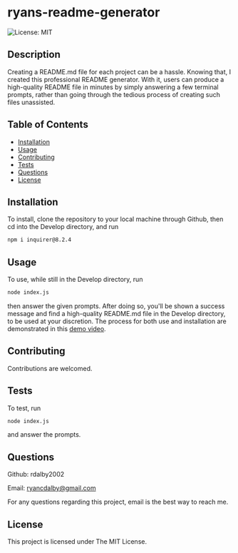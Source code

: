 # ryans-readme-generator

![License: MIT](https://img.shields.io/badge/License-MIT-yellow.svg)

## Description

Creating a README.md file for each project can be a hassle. Knowing that, I created this professional README generator. With it, users can produce a high-quality README file in minutes by simply answering a few terminal prompts, rather than going through the tedious process of creating such files unassisted.

## Table of Contents

- [Installation](#installation)
- [Usage](#usage)
- [Contributing](#contributing)
- [Tests](#tests)
- [Questions](#questions)
- [License](#license)

## Installation

To install, clone the repository to your local machine through Github, then cd into the Develop directory, and run
```bash
npm i inquirer@8.2.4
```

## Usage

To use, while still in the Develop directory, run 
```bash
node index.js
```
then answer the given prompts. After doing so, you'll be shown a success message and find a high-quality README.md file in the Develop directory, to be used at your discretion. The process for both use and installation are demonstrated in this [demo video](https://drive.google.com/file/d/1japGEYqnkQavYjEKx7TDDtSOTgYEUZRK/view).

## Contributing

Contributions are welcomed.

## Tests

To test, run 
```bash
node index.js 
```
and answer the prompts.

## Questions

Github: rdalby2002

Email: ryancdalby@gmail.com

For any questions regarding this project, email is the best way to reach me.
  
## License

This project is licensed under The MIT License.

